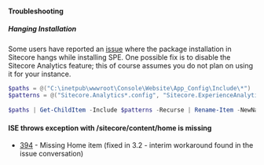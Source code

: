 #### Troubleshooting

##### Hanging Installation
Some users have reported an [issue](https://github.com/SitecorePowerShell/Console/issues/404) where the package installation in Sitecore hangs while installing SPE. One possible fix is to disable the Sitecore Analytics feature; this of course assumes you do not plan on using it for your instance.

```powershell
$paths = @("C:\inetpub\wwwroot\Console\Website\App_Config\Include\*")
$patterns = @("Sitecore.Analytics*.config", "Sitecore.ExperienceAnalytics*.config")
 
$paths | Get-ChildItem -Include $patterns -Recurse | Rename-Item -NewName { $PSItem.Name + ".disabled" }
```

#### ISE throws exception with /sitecore/content/home is missing

- [394](https://github.com/SitecorePowerShell/Console/issues/394) - Missing Home item (fixed in 3.2 - interim workaround found in the issue conversation)